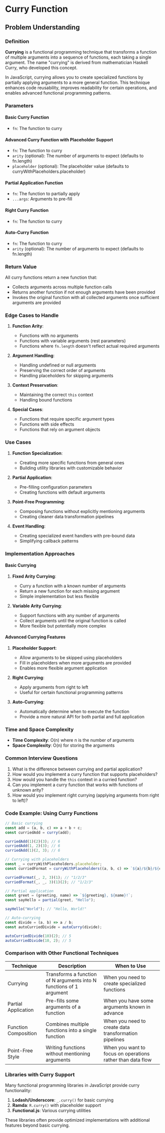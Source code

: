 # Curry Function

## Problem Understanding

### Definition

**Currying** is a functional programming technique that transforms a function of multiple arguments into a sequence of functions, each taking a single argument. The name "currying" is derived from mathematician Haskell Curry, who developed this concept.

In JavaScript, currying allows you to create specialized functions by partially applying arguments to a more general function. This technique enhances code reusability, improves readability for certain operations, and enables advanced functional programming patterns.

### Parameters

#### Basic Curry Function
- `fn`: The function to curry

#### Advanced Curry Function with Placeholder Support
- `fn`: The function to curry
- `arity` (optional): The number of arguments to expect (defaults to fn.length)
- `placeholder` (optional): The placeholder value (defaults to curryWithPlaceholders.placeholder)

#### Partial Application Function
- `fn`: The function to partially apply
- `...args`: Arguments to pre-fill

#### Right Curry Function
- `fn`: The function to curry

#### Auto-Curry Function
- `fn`: The function to curry
- `arity` (optional): The number of arguments to expect (defaults to fn.length)

### Return Value

All curry functions return a new function that:
- Collects arguments across multiple function calls
- Returns another function if not enough arguments have been provided
- Invokes the original function with all collected arguments once sufficient arguments are provided

### Edge Cases to Handle

1. **Function Arity**:
   - Functions with no arguments
   - Functions with variable arguments (rest parameters)
   - Functions where `fn.length` doesn't reflect actual required arguments

2. **Argument Handling**:
   - Handling undefined or null arguments
   - Preserving the correct order of arguments
   - Handling placeholders for skipping arguments

3. **Context Preservation**:
   - Maintaining the correct `this` context
   - Handling bound functions

4. **Special Cases**:
   - Functions that require specific argument types
   - Functions with side effects
   - Functions that rely on argument objects

### Use Cases

1. **Function Specialization**:
   - Creating more specific functions from general ones
   - Building utility libraries with customizable behavior

2. **Partial Application**:
   - Pre-filling configuration parameters
   - Creating functions with default arguments

3. **Point-Free Programming**:
   - Composing functions without explicitly mentioning arguments
   - Creating cleaner data transformation pipelines

4. **Event Handling**:
   - Creating specialized event handlers with pre-bound data
   - Simplifying callback patterns

### Implementation Approaches

#### Basic Currying

1. **Fixed Arity Currying**:
   - Curry a function with a known number of arguments
   - Return a new function for each missing argument
   - Simple implementation but less flexible

2. **Variable Arity Currying**:
   - Support functions with any number of arguments
   - Collect arguments until the original function is called
   - More flexible but potentially more complex

#### Advanced Currying Features

1. **Placeholder Support**:
   - Allow arguments to be skipped using placeholders
   - Fill in placeholders when more arguments are provided
   - Enables more flexible argument application

2. **Right Currying**:
   - Apply arguments from right to left
   - Useful for certain functional programming patterns

3. **Auto-Currying**:
   - Automatically determine when to execute the function
   - Provide a more natural API for both partial and full application

### Time and Space Complexity

- **Time Complexity**: O(n) where n is the number of arguments
- **Space Complexity**: O(n) for storing the arguments

### Common Interview Questions

1. What is the difference between currying and partial application?
2. How would you implement a curry function that supports placeholders?
3. How would you handle the `this` context in a curried function?
4. Can you implement a curry function that works with functions of unknown arity?
5. How would you implement right currying (applying arguments from right to left)?

### Code Example: Using Curry Functions

```javascript
// Basic currying
const add = (a, b, c) => a + b + c;
const curriedAdd = curry(add);

curriedAdd(1)(2)(3); // 6
curriedAdd(1, 2)(3); // 6
curriedAdd(1)(2, 3); // 6

// Currying with placeholders
const _ = curryWithPlaceholders.placeholder;
const curriedFormat = curryWithPlaceholders((a, b, c) => `${a}/${b}/${c}`);

curriedFormat(_, 2, 3)(1); // "1/2/3"
curriedFormat(_, _, 3)(1)(2); // "1/2/3"

// Partial application
const greet = (greeting, name) => `${greeting}, ${name}!`;
const sayHello = partial(greet, "Hello");

sayHello("World"); // "Hello, World!"

// Auto-currying
const divide = (a, b) => a / b;
const autoCurriedDivide = autoCurry(divide);

autoCurriedDivide(10)(2); // 5
autoCurriedDivide(10, 2); // 5
```

### Comparison with Other Functional Techniques

| Technique | Description | When to Use |
|-----------|-------------|------------|
| Currying | Transforms a function of N arguments into N functions of 1 argument | When you need to create specialized functions |
| Partial Application | Pre-fills some arguments of a function | When you have some arguments known in advance |
| Function Composition | Combines multiple functions into a single function | When you need to create data transformation pipelines |
| Point-Free Style | Writing functions without mentioning arguments | When you want to focus on operations rather than data flow |

### Libraries with Curry Support

Many functional programming libraries in JavaScript provide curry functionality:

1. **Lodash/Underscore**: `_.curry()` for basic currying
2. **Ramda**: `R.curry()` with placeholder support
3. **Functional.js**: Various currying utilities

These libraries often provide optimized implementations with additional features beyond basic currying.
